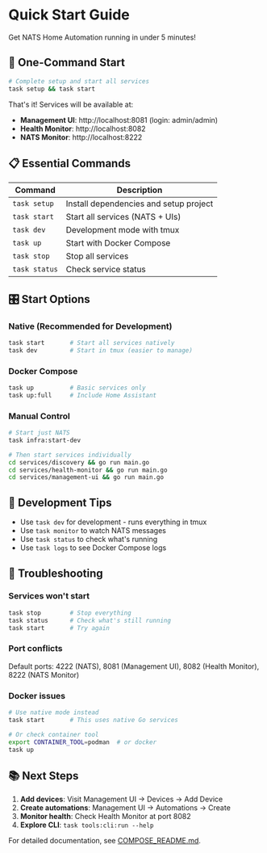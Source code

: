 # Quick Start Guide

Get NATS Home Automation running in under 5 minutes!

## 🚀 One-Command Start

```bash
# Complete setup and start all services
task setup && task start
```

That's it! Services will be available at:
- **Management UI**: http://localhost:8081 (login: admin/admin)
- **Health Monitor**: http://localhost:8082
- **NATS Monitor**: http://localhost:8222

## 📋 Essential Commands

| Command | Description |
|---------|-------------|
| `task setup` | Install dependencies and setup project |
| `task start` | Start all services (NATS + UIs) |
| `task dev` | Development mode with tmux |
| `task up` | Start with Docker Compose |
| `task stop` | Stop all services |
| `task status` | Check service status |

## 🎛️ Start Options

### Native (Recommended for Development)
```bash
task start       # Start all services natively
task dev         # Start in tmux (easier to manage)
```

### Docker Compose
```bash
task up          # Basic services only
task up:full     # Include Home Assistant
```

### Manual Control
```bash
# Start just NATS
task infra:start-dev

# Then start services individually
cd services/discovery && go run main.go
cd services/health-monitor && go run main.go  
cd services/management-ui && go run main.go
```

## 🔧 Development Tips

- Use `task dev` for development - runs everything in tmux
- Use `task monitor` to watch NATS messages
- Use `task status` to check what's running
- Use `task logs` to see Docker Compose logs

## 🐛 Troubleshooting

### Services won't start
```bash
task stop        # Stop everything
task status      # Check what's still running
task start       # Try again
```

### Port conflicts
Default ports: 4222 (NATS), 8081 (Management UI), 8082 (Health Monitor), 8222 (NATS Monitor)

### Docker issues
```bash
# Use native mode instead
task start       # This uses native Go services

# Or check container tool
export CONTAINER_TOOL=podman  # or docker
task up
```

## 📚 Next Steps

1. **Add devices**: Visit Management UI → Devices → Add Device
2. **Create automations**: Management UI → Automations → Create  
3. **Monitor health**: Check Health Monitor at port 8082
4. **Explore CLI**: `task tools:cli:run --help`

For detailed documentation, see [COMPOSE_README.md](COMPOSE_README.md).